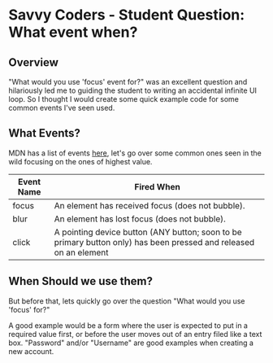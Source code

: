 # Savvy Coders - Student Question: What event when?

## Overview

"What would you use 'focus' event for?" was an excellent question and hilariously led me to guiding the student to writing an accidental infinite UI loop. So I thought I would create some quick example code for some common events I've seen used.

## What Events?

MDN has a list of events [here](https://developer.mozilla.org/en-US/docs/Web/Events), let's go over some common ones seen in the wild focusing on the ones of highest value.

| Event Name  | Fired When  |
|---|---|
| focus | An element has received focus (does not bubble). |
| blur |  An element has lost focus (does not bubble). |
| click | A pointing device button (ANY button; soon to be primary button only) has been pressed and released on an element |



## When Should we use them?

But before that, lets quickly go over the question "What would you use 'focus' for?"

A good example would be a form where the user is expected to put in a required value first, or before the user moves out of an entry filed like a text box. "Password" and/or "Username" are good examples when creating a new account.

